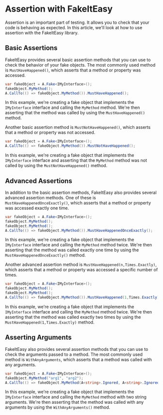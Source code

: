 # Assertion with FakeItEasy

Assertion is an important part of testing. It allows you to check that your code is behaving as expected. In this article, we'll look at how to use assertion with the FakeItEasy library.

## **Basic Assertions**

FakeItEasy provides several basic assertion methods that you can use to check the behavior of your fake objects. The most commonly used method is `MustHaveHappened()`, which asserts that a method or property was accessed.

```csharp
var fakeObject = A.Fake<IMyInterface>();
fakeObject.MyMethod();
A.CallTo(() => fakeObject.MyMethod()).MustHaveHappened();
```

In this example, we're creating a fake object that implements the `IMyInterface` interface and calling the `MyMethod` method. We're then asserting that the method was called by using the `MustHaveHappened()` method.

Another basic assertion method is `MustNotHaveHappened()`, which asserts that a method or property was not accessed.

```csharp
var fakeObject = A.Fake<IMyInterface>();
A.CallTo(() => fakeObject.MyMethod()).MustNotHaveHappened();
```

In this example, we're creating a fake object that implements the `IMyInterface` interface and asserting that the `MyMethod` method was not called by using the `MustNotHaveHappened()` method.

## **Advanced Assertions**

In addition to the basic assertion methods, FakeItEasy also provides several advanced assertion methods. One of these is `MustHaveHappenedOnceExactly()`, which asserts that a method or property was accessed exactly one time.

```csharp
var fakeObject = A.Fake<IMyInterface>();
fakeObject.MyMethod();
fakeObject.MyMethod();
A.CallTo(() => fakeObject.MyMethod()).MustHaveHappenedOnceExactly();
```

In this example, we're creating a fake object that implements the `IMyInterface` interface and calling the `MyMethod` method twice. We're then asserting that the method was called exactly one time by using the `MustHaveHappenedOnceExactly()` method.

Another advanced assertion method is `MustHaveHappened(n,Times.Exactly)`, which asserts that a method or property was accessed a specific number of times.

```csharp
var fakeObject = A.Fake<IMyInterface>();
fakeObject.MyMethod();
fakeObject.MyMethod();
A.CallTo(() => fakeObject.MyMethod()).MustHaveHappened(1,Times.Exactly);
```

In this example, we're creating a fake object that implements the `IMyInterface` interface and calling the `MyMethod` method twice. We're then asserting that the method was called exactly two times by using the `MustHaveHappened(1,Times.Exactly)` method.

## **Asserting Arguments**

FakeItEasy also provides several assertion methods that you can use to check the arguments passed to a method. The most commonly used method is `WithAnyArguments`, which asserts that a method was called with any arguments.

```csharp
var fakeObject = A.Fake<IMyInterface>();
fakeObject.MyMethod("arg1", "arg2");
A.CallTo(() => fakeObject.MyMethod(A<string>.Ignored, A<string>.Ignored)).WithAnyArguments().MustHaveHappened();
```

In this example, we're creating a fake object that implements the `IMyInterface` interface and calling the `MyMethod` method with two string arguments. We're then asserting that the method was called with any arguments by using the `WithAnyArguments()` method.